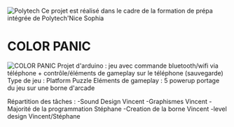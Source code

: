 ![Polytech](http://www.polytechnice.fr/jahia/jsp/jahia/templates/inc/img/polytech_nicesophia.png)
Ce projet est réalisé dans le cadre de la formation de prépa intégrée de Polytech'Nice Sophia
# COLOR PANIC 
![COLOR PANIC](https://media.giphy.com/media/pjFUOgPb3DLTZOHiAN/giphy.gif)
Projet d'arduino : jeu avec commande bluetooth/wifi via téléphone + contrôle/éléments de gameplay sur le téléphone (sauvegarde) 
                   Type de jeu : Platform Puzzle
                   Eléments de gameplay : 5 powerup
                   portage du jeu sur une borne d'arcade 

Répartition des tâches : -Sound Design Vincent
                         -Graphismes Vincent
                         -Majorité de la programmation Stéphane
                         -Creation de la borne Vincent
                         -level design Vincent/Stéphane

